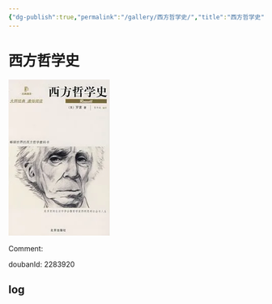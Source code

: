 ```yaml
---
{"dg-publish":true,"permalink":"/gallery/西方哲学史/","title":"西方哲学史"}
---
```



# 西方哲学史

![image](https://raw.githubusercontent.com/hiraethecho/picx-images-hosting/master/picgo/20250529181644.webp)

Comment: 



doubanId: 2283920

## log

